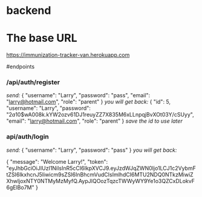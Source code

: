 # backend

# The base URL
https://immunization-tracker-van.herokuapp.com

#endpoints

### /api/auth/register
*send:* 
{
	"username": "Larry", 
	"password": "pass", 
	"email": "larry@hotmail.com", 
	"role": "parent"
}
*you will get back:*
{
  "id": 5,
  "username": "Larry",
  "password": "$2a$10$wA008k.kYW2ozv61DJ1reuyZZ7X835M6xLLnpqjBvXOt03Y/cSUyy", 
  "email": "larry@hotmail.com",
  "role": "parent"
}
_save the id to use later_

### api/auth/login
*send:*
{
	"username": "Larry", 
	"password": "pass"
}
*you will get back:*

{
  "message": "Welcome Larry!",
  "token": "eyJhbGciOiJIUzI1NiIsInR5cCI6IkpXVCJ9.eyJzdWJqZWN0Ijo1LCJ1c2VybmFtZSI6IkxhcnJ5Iiwicm9sZSI6InBhcmVudCIsImlhdCI6MTU2NDQ0NTkzMiwiZXhwIjoxNTY0NTMyMzMyfQ.AypJIQOozTqzcTWWyWY9Ye1o3QZCxDLokvF6gElBo7M"
}
